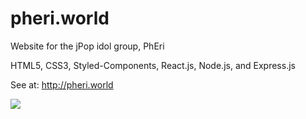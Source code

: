 # pheri.world
Website for the jPop idol group, PhEri

HTML5, CSS3, Styled-Components, React.js, Node.js, and Express.js

See at: http://pheri.world

![](https://imgur.com/download/WcgxwoZ.gif)
